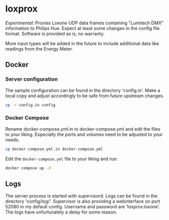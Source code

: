 # loxprox

*Experimental*: Proxies Loxone UDP data frames containing "Lumitech DMX" information to Philips Hue. Expect at least some changes in the config file format. Software is provided as is, no warranty.

More input types will be added in the future to include additional data like readings from the Energy Meter.

## Docker

### Server configuration
The sample configuration can be found in the directory 'config.in'. Make a local copy and adjust accordingly to be safe from future upstream changes.

```sh
cp -r config.in config
```

### Docker Compose

Rename docker-compose.yml.in to docker-compose.yml and edit the files to your liking. Especially the ports and volumes need to be adjusted to your needs.

```sh
cp docker-compose.yml.in docker-compose.yml
```

Edit the `docker-compose.yml` file to your liking and run:

```sh
docker compose up -d
```

## Logs
The server process is started with supervisord. Logs can be found in the directory 'config/log/'. Supervisor is also providing a webinterface on port 52080 in my default config. Username and password are 'loxprox:loxone'. The logs have unfurtunately a delay for some reason.

